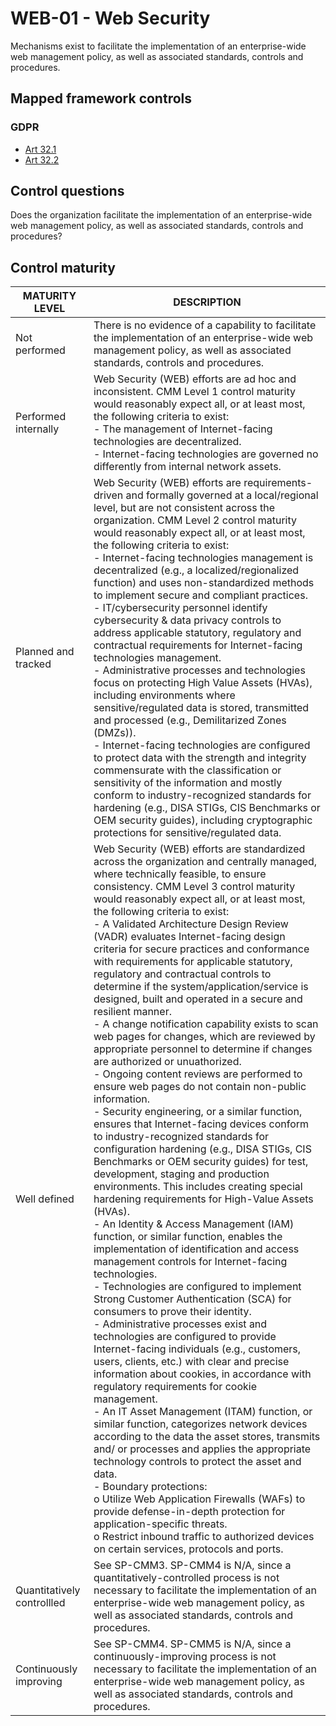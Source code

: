 # WEB-01 - Web Security
Mechanisms exist to facilitate the implementation of an enterprise-wide web management policy, as well as associated standards, controls and procedures.
## Mapped framework controls
### GDPR
- [Art 32.1](../gdpr/art321.md)
- [Art 32.2](../gdpr/art322.md)
## Control questions
Does the organization facilitate the implementation of an enterprise-wide web management policy, as well as associated standards, controls and procedures?
## Control maturity
|       MATURITY LEVEL       |                                                                                                                                                                                                                                                                                                                                                                                                                                                                                                                                                                                                                                                                                                                                                                                                                                                                                                                                                                                                                                                                                                                                                                     DESCRIPTION                                                                                                                                                                                                                                                                                                                                                                                                                                                                                                                                                                                                                                                                                                                                                                                                                                                                                                                                                                                                                                                                                                                                                                     |
|----------------------------|-----------------------------------------------------------------------------------------------------------------------------------------------------------------------------------------------------------------------------------------------------------------------------------------------------------------------------------------------------------------------------------------------------------------------------------------------------------------------------------------------------------------------------------------------------------------------------------------------------------------------------------------------------------------------------------------------------------------------------------------------------------------------------------------------------------------------------------------------------------------------------------------------------------------------------------------------------------------------------------------------------------------------------------------------------------------------------------------------------------------------------------------------------------------------------------------------------------------------------------------------------------------------------------------------------------------------------------------------------------------------------------------------------------------------------------------------------------------------------------------------------------------------------------------------------------------------------------------------------------------------------------------------------------------------------------------------------------------------------------------------------------------------------------------------------------------------------------------------------------------------------------------------------------------------------------------------------------------------------------------------------------------------------------------------------------------------------------------------------------------------------------------------------------------------------------------------------------------------------------------------------------------------------------------------------------------------------------------------------|
| Not performed              | There is no evidence of a capability to facilitate the implementation of an enterprise-wide web management policy, as well as associated standards, controls and procedures.                                                                                                                                                                                                                                                                                                                                                                                                                                                                                                                                                                                                                                                                                                                                                                                                                                                                                                                                                                                                                                                                                                                                                                                                                                                                                                                                                                                                                                                                                                                                                                                                                                                                                                                                                                                                                                                                                                                                                                                                                                                                                                                                                                        |
| Performed internally       | Web Security (WEB) efforts are ad hoc and inconsistent. CMM Level 1 control maturity would reasonably expect all, or at least most, the following criteria to exist:<br>- The management of Internet-facing technologies are decentralized.<br>- Internet-facing technologies are governed no differently from internal network assets.                                                                                                                                                                                                                                                                                                                                                                                                                                                                                                                                                                                                                                                                                                                                                                                                                                                                                                                                                                                                                                                                                                                                                                                                                                                                                                                                                                                                                                                                                                                                                                                                                                                                                                                                                                                                                                                                                                                                                                                                             |
| Planned and tracked        | Web Security (WEB) efforts are requirements-driven and formally governed at a local/regional level, but are not consistent across the organization. CMM Level 2 control maturity would reasonably expect all, or at least most, the following criteria to exist:<br>- Internet-facing technologies management is decentralized (e.g., a localized/regionalized function) and uses non-standardized methods to implement secure and compliant practices.<br>- IT/cybersecurity personnel identify cybersecurity & data privacy controls to address applicable statutory, regulatory and contractual requirements for Internet-facing technologies management.<br>- Administrative processes and technologies focus on protecting High Value Assets (HVAs), including environments where sensitive/regulated data is stored, transmitted and processed (e.g., Demilitarized Zones (DMZs)).<br>- Internet-facing technologies are configured to protect data with the strength and integrity commensurate with the classification or sensitivity of the information and mostly conform to industry-recognized standards for hardening (e.g., DISA STIGs, CIS Benchmarks or OEM security guides), including cryptographic protections for sensitive/regulated data.                                                                                                                                                                                                                                                                                                                                                                                                                                                                                                                                                                                                                                                                                                                                                                                                                                                                                                                                                                                                                                                                                     |
| Well defined               | Web Security (WEB) efforts are standardized across the organization and centrally managed, where technically feasible, to ensure consistency. CMM Level 3 control maturity would reasonably expect all, or at least most, the following criteria to exist:<br>- A Validated Architecture Design Review (VADR) evaluates Internet-facing design criteria for secure practices and conformance with requirements for applicable statutory, regulatory and contractual controls to determine if the system/application/service is designed, built and operated in a secure and resilient manner.<br>- A change notification capability exists to scan web pages for changes, which are reviewed by appropriate personnel to determine if changes are authorized or unuathorized.<br>- Ongoing content reviews are performed to ensure web pages do not contain non-public information.<br>- Security engineering, or a similar function, ensures that Internet-facing devices conform to industry-recognized standards for configuration hardening (e.g., DISA STIGs, CIS Benchmarks or OEM security guides) for test, development, staging and production environments. This includes creating special hardening requirements for High-Value Assets (HVAs).<br>- An Identity & Access Management (IAM) function, or similar function, enables the implementation of identification and access management controls for Internet-facing technologies. <br>- Technologies are configured to implement Strong Customer Authentication (SCA) for consumers to prove their identity.<br>- Administrative processes exist and technologies are configured to provide Internet-facing individuals (e.g., customers, users, clients, etc.) with clear and precise information about cookies, in accordance with regulatory requirements for cookie management.<br>- An IT Asset Management (ITAM) function, or similar function, categorizes network devices according to the data the asset stores, transmits and/ or processes and applies the appropriate technology controls to protect the asset and data.<br>- Boundary protections:<br>o	Utilize Web Application Firewalls (WAFs) to provide defense-in-depth protection for application-specific threats. <br>o	Restrict inbound traffic to authorized devices on certain services, protocols and ports. |
| Quantitatively controllled | See SP-CMM3. SP-CMM4 is N/A, since a quantitatively-controlled process is not necessary to facilitate the implementation of an enterprise-wide web management policy, as well as associated standards, controls and procedures.                                                                                                                                                                                                                                                                                                                                                                                                                                                                                                                                                                                                                                                                                                                                                                                                                                                                                                                                                                                                                                                                                                                                                                                                                                                                                                                                                                                                                                                                                                                                                                                                                                                                                                                                                                                                                                                                                                                                                                                                                                                                                                                     |
| Continuously improving     | See SP-CMM4. SP-CMM5 is N/A, since a continuously-improving process is not necessary to facilitate the implementation of an enterprise-wide web management policy, as well as associated standards, controls and procedures.                                                                                                                                                                                                                                                                                                                                                                                                                                                                                                                                                                                                                                                                                                                                                                                                                                                                                                                                                                                                                                                                                                                                                                                                                                                                                                                                                                                                                                                                                                                                                                                                                                                                                                                                                                                                                                                                                                                                                                                                                                                                                                                        |
